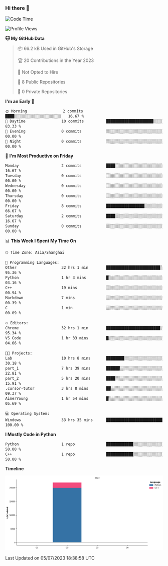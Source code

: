 ### Hi there 👋

<!--START_SECTION:waka-->
![Code Time](http://img.shields.io/badge/Code%20Time-229%20hrs%2039%20mins-blue)

![Profile Views](http://img.shields.io/badge/Profile%20Views-3-blue)

**🐱 My GitHub Data** 

> 📦 66.2 kB Used in GitHub's Storage 
 > 
> 🏆 20 Contributions in the Year 2023
 > 
> 🚫 Not Opted to Hire
 > 
> 📜 8 Public Repositories 
 > 
> 🔑 0 Private Repositories 
 > 
**I'm an Early 🐤** 

```text
🌞 Morning                2 commits           ████░░░░░░░░░░░░░░░░░░░░░   16.67 % 
🌆 Daytime                10 commits          █████████████████████░░░░   83.33 % 
🌃 Evening                0 commits           ░░░░░░░░░░░░░░░░░░░░░░░░░   00.00 % 
🌙 Night                  0 commits           ░░░░░░░░░░░░░░░░░░░░░░░░░   00.00 % 
```
📅 **I'm Most Productive on Friday** 

```text
Monday                   2 commits           ████░░░░░░░░░░░░░░░░░░░░░   16.67 % 
Tuesday                  0 commits           ░░░░░░░░░░░░░░░░░░░░░░░░░   00.00 % 
Wednesday                0 commits           ░░░░░░░░░░░░░░░░░░░░░░░░░   00.00 % 
Thursday                 0 commits           ░░░░░░░░░░░░░░░░░░░░░░░░░   00.00 % 
Friday                   8 commits           █████████████████░░░░░░░░   66.67 % 
Saturday                 2 commits           ████░░░░░░░░░░░░░░░░░░░░░   16.67 % 
Sunday                   0 commits           ░░░░░░░░░░░░░░░░░░░░░░░░░   00.00 % 
```


📊 **This Week I Spent My Time On** 

```text
🕑︎ Time Zone: Asia/Shanghai

💬 Programming Languages: 
Other                    32 hrs 1 min        ████████████████████████░   95.36 % 
Python                   1 hr 3 mins         █░░░░░░░░░░░░░░░░░░░░░░░░   03.16 % 
C++                      19 mins             ░░░░░░░░░░░░░░░░░░░░░░░░░   00.94 % 
Markdown                 7 mins              ░░░░░░░░░░░░░░░░░░░░░░░░░   00.39 % 
C                        1 min               ░░░░░░░░░░░░░░░░░░░░░░░░░   00.09 % 

🔥 Editors: 
Chrome                   32 hrs 1 min        ████████████████████████░   95.34 % 
VS Code                  1 hr 33 mins        █░░░░░░░░░░░░░░░░░░░░░░░░   04.66 % 

🐱‍💻 Projects: 
Lab                      10 hrs 8 mins       ████████░░░░░░░░░░░░░░░░░   30.18 % 
part_1                   7 hrs 39 mins       ██████░░░░░░░░░░░░░░░░░░░   22.81 % 
part_2                   5 hrs 20 mins       ████░░░░░░░░░░░░░░░░░░░░░   15.91 % 
.cursor-tutor            3 hrs 8 mins        ██░░░░░░░░░░░░░░░░░░░░░░░   09.37 % 
AimerYoung               1 hr 54 mins        █░░░░░░░░░░░░░░░░░░░░░░░░   05.69 % 

💻 Operating System: 
Windows                  33 hrs 35 mins      █████████████████████████   100.00 % 
```

**I Mostly Code in Python** 

```text
Python                   1 repo              ████████████░░░░░░░░░░░░░   50.00 % 
C++                      1 repo              ████████████░░░░░░░░░░░░░   50.00 % 
```



**Timeline**

![Lines of Code chart](https://raw.githubusercontent.com/AimerYoung/AimerYoung/main/assets/bar_graph.png)


 Last Updated on 05/07/2023 18:38:58 UTC
<!--END_SECTION:waka-->

<!--
**AimerYoung/AimerYoung** is a ✨ _special_ ✨ repository because its `README.md` (this file) appears on your GitHub profile.

Here are some ideas to get you started:

- 🔭 I’m currently working on ...
- 🌱 I’m currently learning ...
- 👯 I’m looking to collaborate on ...
- 🤔 I’m looking for help with ...
- 💬 Ask me about ...
- 📫 How to reach me: ...
- 😄 Pronouns: ...
- ⚡ Fun fact: ...
-->
